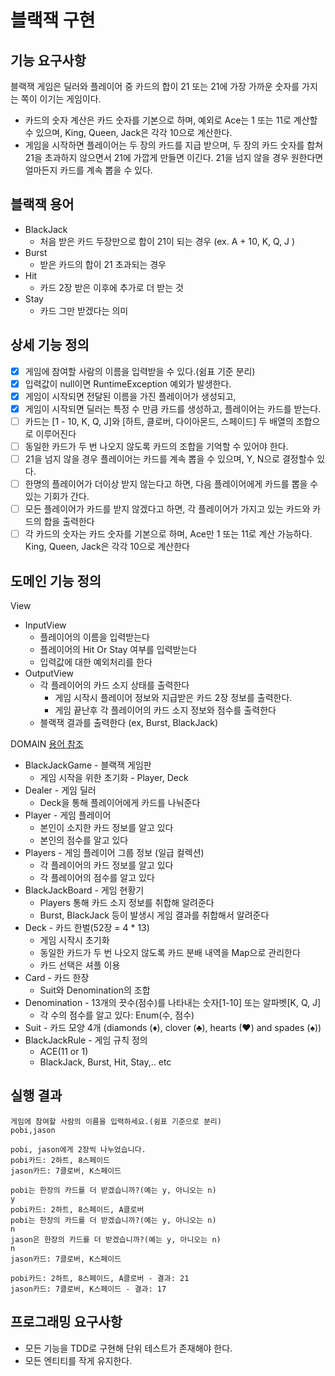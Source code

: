 # 블랙잭 구현
## 기능 요구사항
블랙잭 게임은 딜러와 플레이어 중 카드의 합이 21 또는 21에 가장 가까운 숫자를 가지는 쪽이 이기는 게임이다.
* 카드의 숫자 계산은 카드 숫자를 기본으로 하며, 예외로 Ace는 1 또는 11로 계산할 수 있으며,
  King, Queen, Jack은 각각 10으로 계산한다.
* 게임을 시작하면 플레이어는 두 장의 카드를 지급 받으며, 두 장의 카드 숫자를 합쳐 21을 초과하지 않으면서 21에 가깝게 만들면 이긴다. 
  21을 넘지 않을 경우 원한다면 얼마든지 카드를 계속 뽑을 수 있다.
  
  
## 블랙잭 용어
* BlackJack
  * 처음 받은 카드 두장만으로 합이 21이 되는 경우 (ex. A + 10, K, Q, J )
* Burst
  * 받은 카드의 합이 21 초과되는 경우
* Hit
  * 카드 2장 받은 이후에 추가로 더 받는 것 
* Stay
  * 카드 그만 받겠다는 의미

## 상세 기능 정의
* [X] 게임에 참여할 사람의 이름을 입력받을 수 있다.(쉼표 기준 분리)
* [X] 입력값이 null이면 RuntimeException 예외가 발생한다.
* [X] 게임이 시작되면 전달된 이름을 가진 플레이어가 생성되고, 
* [X] 게임이 시작되면 딜러는 특정 수 만큼 카드를 생성하고, 플레이어는 카드를 받는다.
* [ ] 카드는 [1 - 10, K, Q, J]와 [하트, 클로버, 다이아몬드, 스페이드] 두 배열의 조합으로 이루어진다
* [ ] 동일한 카드가 두 번 나오지 않도록 카드의 조합을 기억할 수 있어야 한다.
* [ ] 21을 넘지 않을 경우 플레이어는 카드를 계속 뽑을 수 있으며, Y, N으로 결정할수 있다. 
* [ ] 한명의 플레이어가 더이상 받지 않는다고 하면, 다음 플레이어에게 카드를 뽑을 수 있는 기회가 간다.
* [ ] 모든 플레이어가 카드를 받지 않겠다고 하면, 각 플레이어가 가지고 있는 카드와 카드의 합을 출력한다
* [ ] 각 카드의 숫자는 카드 숫자를 기본으로 하며, Ace만 1 또는 11로 계산 가능하다. King, Queen, Jack은 각각 10으로 계산한다

## 도메인 기능 정의

View
- InputView
  - 플레이어의 이름을 입력받는다
  - 플레이어의 Hit Or Stay 여부를 입력받는다
  - 입력값에 대한 예외처리를 한다
- OutputView
  - 각 플레이어의 카드 소지 상태를 출력한다 
    - 게임 시작시 플레이어 정보와 지급받은 카드 2장 정보를 출력한다.
    - 게임 끝난후 각 플레이어의 카드 소지 정보와 점수를 출력한다 
  - 블랙잭 결과를 출력한다 (ex, Burst, BlackJack)

DOMAIN [용어 참조](https://ko.wikipedia.org/wiki/%ED%94%8C%EB%A0%88%EC%9E%89_%EC%B9%B4%EB%93%9C#%EB%81%97%EC%88%98)
- BlackJackGame - 블랙잭 게임판
  - 게임 시작을 위한 초기화 - Player, Deck
- Dealer - 게임 딜러 
  - Deck을 통해 플레이어에게 카드를 나눠준다
- Player - 게임 플레이어
  - 본인이 소지한 카드 정보를 알고 있다
  - 본인의 점수를 알고 있다
- Players - 게임 플레이어 그룹 정보 (일급 컬렉션) 
  - 각 플레이어의 카드 정보를 알고 있다 
  - 각 플레이어의 점수를 알고 있다
- BlackJackBoard - 게임 현황기
  - Players 통해 카드 소지 정보를 취합해 알려준다
  - Burst, BlackJack 등이 발생시 게임 결과를 취합해서 알려준다
- Deck - 카드 한벌(52장 = 4 * 13)
  - 게임 시작시 초기화
  - 동일한 카드가 두 번 나오지 않도록 카드 분배 내역을 Map으로 관리한다 
  - 카드 선택은 셔플 이용
- Card - 카드 한장 
  - Suit와 Denomination의 조합
- Denomination - 13개의 끗수(점수)를 나타내는 숫자[1-10] 또는 알파벳[K, Q, J]
  - 각 수의 점수를 알고 있다: Enum(수, 점수)
- Suit - 카드 모양 4개 (diamonds (♦), clover (♣), hearts (♥) and spades (♠))
- BlackJackRule - 게임 규칙 정의
  - ACE(11 or 1)
  - BlackJack, Burst, Hit, Stay,.. etc

## 실행 결과
```
게임에 참여할 사람의 이름을 입력하세요.(쉼표 기준으로 분리)
pobi,jason

pobi, jason에게 2장씩 나누었습니다.
pobi카드: 2하트, 8스페이드
jason카드: 7클로버, K스페이드

pobi는 한장의 카드를 더 받겠습니까?(예는 y, 아니오는 n)
y
pobi카드: 2하트, 8스페이드, A클로버
pobi는 한장의 카드를 더 받겠습니까?(예는 y, 아니오는 n)
n
jason은 한장의 카드를 더 받겠습니까?(예는 y, 아니오는 n)
n
jason카드: 7클로버, K스페이드

pobi카드: 2하트, 8스페이드, A클로버 - 결과: 21
jason카드: 7클로버, K스페이드 - 결과: 17
```

## 프로그래밍 요구사항
* 모든 기능을 TDD로 구현해 단위 테스트가 존재해야 한다.
* 모든 엔티티를 작게 유지한다.
